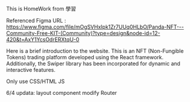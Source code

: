 This is HomeWork from 學習

Referenced Figma URL : https://www.figma.com/file/mOgSVHxIpk1Zr7UUq0HLbO/Panda-NFT---Community-Free-KIT-(Community)?type=design&node-id=12-420&t=AxY1YcsOdrERXtqU-0


Here is a brief introduction to the website. 
This is an NFT (Non-Fungible Tokens) trading platform developed using the React framework. 
Additionally, the Swiper library has been incorporated for dynamic and interactive features.

Only use CSS/HTML JS



6/4 updata:
layout
component modify
Router
